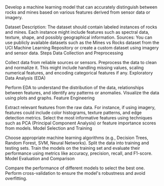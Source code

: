 Develop a machine learning model that can accurately distinguish between rocks and mines based on various features derived from sensor data or imagery.

Dataset
Description: The dataset should contain labeled instances of rocks and mines. Each instance might include features such as spectral data, texture, shape, and possibly geographical information.
Sources: You can use publicly available datasets such as the Mines vs Rocks dataset from the UCI Machine Learning Repository or create a custom dataset using imagery and sensor data.
Steps
Data Collection and Preprocessing

Collect data from reliable sources or sensors.
Preprocess the data to clean and normalize it. This might include handling missing values, scaling numerical features, and encoding categorical features if any.
Exploratory Data Analysis (EDA)

Perform EDA to understand the distribution of the data, relationships between features, and identify any patterns or anomalies.
Visualize the data using plots and graphs.
Feature Engineering

Extract relevant features from the raw data. For instance, if using imagery, features could include color histograms, texture patterns, and edge detection metrics.
Select the most informative features using techniques such as PCA (Principal Component Analysis) or feature importance scores from models.
Model Selection and Training

Choose appropriate machine learning algorithms (e.g., Decision Trees, Random Forest, SVM, Neural Networks).
Split the data into training and testing sets.
Train the models on the training set and evaluate their performance using metrics like accuracy, precision, recall, and F1-score.
Model Evaluation and Comparison

Compare the performance of different models to select the best one.
Perform cross-validation to ensure the model's robustness and avoid overfitting.
